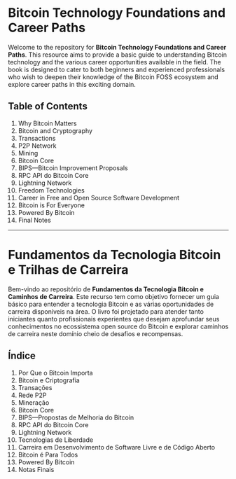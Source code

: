 # Bitcoin Technology Foundations and Career Paths

Welcome to the repository for **Bitcoin Technology Foundations and Career Paths**. This resource aims to provide a basic guide to understanding Bitcoin technology and the various career opportunities available in the field. The book is designed to cater to both beginners and experienced professionals who wish to deepen their knowledge of the Bitcoin FOSS ecosystem and explore career paths in this exciting domain.

## Table of Contents

1. Why Bitcoin Matters
2. Bitcoin and Cryptography
3. Transactions
4. P2P Network
5. Mining
6. Bitcoin Core
7. BIPS—Bitcoin Improvement Proposals
8. RPC API do Bitcoin Core
9. Lightning Network
10. Freedom Technologies
11. Career in Free and Open Source Software Development
12. Bitcoin is For Everyone
13. Powered By Bitcoin
14. Final Notes

---

# Fundamentos da Tecnologia Bitcoin e Trilhas de Carreira

Bem-vindo ao repositório de **Fundamentos da Tecnologia Bitcoin e Caminhos de Carreira**. Este recurso tem como objetivo fornecer um guia básico para entender a tecnologia Bitcoin e as várias oportunidades de carreira disponíveis na área. O livro foi projetado para atender tanto iniciantes quanto profissionais experientes que desejam aprofundar seus conhecimentos no ecossistema open source do Bitcoin e explorar caminhos de carreira neste domínio cheio de desafios e recompensas.

## Índice

1. Por Que o Bitcoin Importa
2. Bitcoin e Criptografia
3. Transações
4. Rede P2P
5. Mineração
6. Bitcoin Core
7. BIPS—Propostas de Melhoria do Bitcoin
8. RPC API do Bitcoin Core
9. Lightning Network
10. Tecnologias de Liberdade
11. Carreira em Desenvolvimento de Software Livre e de Código Aberto
12. Bitcoin é Para Todos
13. Powered By Bitcoin
14. Notas Finais